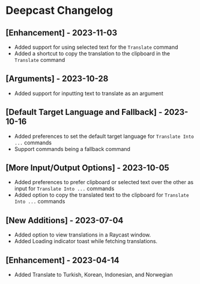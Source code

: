 # Deepcast Changelog

## [Enhancement] - 2023-11-03
- Added support for using selected text for the `Translate` command
- Added a shortcut to copy the translation to the clipboard in the `Translate` command

## [Arguments] - 2023-10-28
- Added support for inputting text to translate as an argument

## [Default Target Language and Fallback] - 2023-10-16
- Added preferences to set the default target language for `Translate Into ...` commands
- Support commands being a fallback command

## [More Input/Output Options] - 2023-10-05

- Added preferences to prefer clipboard or selected text over the other as input for `Translate Into ...` commands
- Added option to copy the translated text to the clipboard for `Translate Into ...` commands

## [New Additions] - 2023-07-04

- Added option to view translations in a Raycast window.
- Added Loading indicator toast while fetching translations.

## [Enhancement] - 2023-04-14

- Added Translate to Turkish, Korean, Indonesian, and Norwegian 
